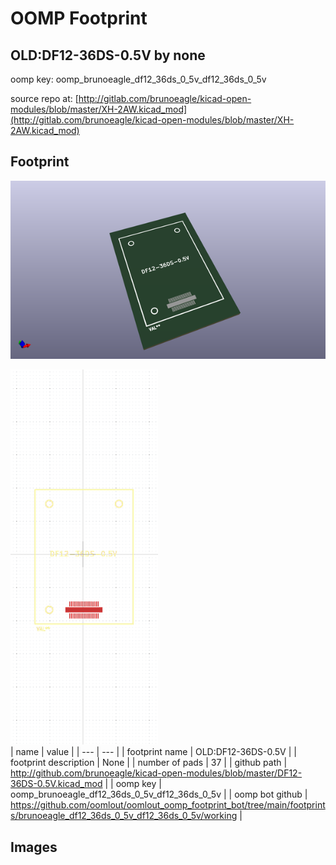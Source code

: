 # OOMP Footprint  
## OLD:DF12-36DS-0.5V  by none  
  
oomp key: oomp_brunoeagle_df12_36ds_0_5v_df12_36ds_0_5v  
  
source repo at: [http://gitlab.com/brunoeagle/kicad-open-modules/blob/master/XH-2AW.kicad_mod](http://gitlab.com/brunoeagle/kicad-open-modules/blob/master/XH-2AW.kicad_mod)  
## Footprint  
  
[![working_kicad_pcb_3d.png](working_kicad_pcb_3d_600.png)](working_kicad_pcb_3d.png)  
  
[![working.png](working_600.png)](working.png)  
| name | value | 
| --- | --- | 
| footprint name | OLD:DF12-36DS-0.5V | 
| footprint description | None | 
| number of pads | 37 | 
| github path | http://github.com/brunoeagle/kicad-open-modules/blob/master/DF12-36DS-0.5V.kicad_mod | 
| oomp key | oomp_brunoeagle_df12_36ds_0_5v_df12_36ds_0_5v | 
| oomp bot github | https://github.com/oomlout/oomlout_oomp_footprint_bot/tree/main/footprints/brunoeagle_df12_36ds_0_5v_df12_36ds_0_5v/working | 
## Images  
